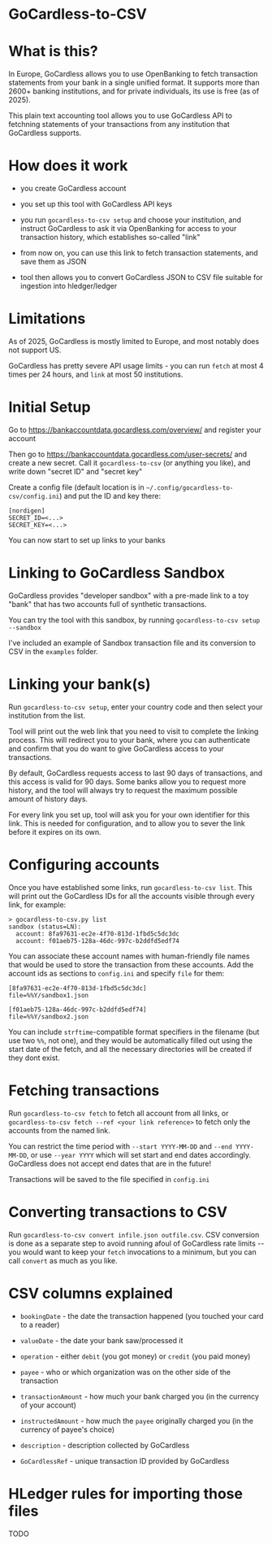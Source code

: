 # GoCardless-to-CSV

# What is this? 

In Europe, GoCardless allows you to use OpenBanking to fetch transaction statements from your bank in a single unified format.
It supports more than 2600+ banking institutions, and for private individuals, its use is free (as of 2025).

This plain text accounting tool allows you to use GoCardless API to fetchning statements of your transactions from any institution that GoCardless supports.

# How does it work

- you create GoCardless account

- you set up this tool with GoCardless API keys

- you run `gocardless-to-csv setup` and choose your institution, and instruct GoCardless to ask it via OpenBanking for access to your transaction history, which establishes so-called "link"

- from now on, you can use this link to fetch transaction statements, and save them as JSON

- tool then allows you to convert GoCardless JSON to CSV file suitable for ingestion into hledger/ledger

# Limitations

As of 2025, GoCardless is mostly limited to Europe, and most notably does not support US.

GoCardless has pretty severe API usage limits - you can run `fetch` at most 4 times per 24 hours, and `link` at most 50 institutions.

# Initial Setup

Go to https://bankaccountdata.gocardless.com/overview/ and register your account

Then go to https://bankaccountdata.gocardless.com/user-secrets/ and create a new secret. Call it `gocardless-to-csv` (or anything you like), and write down "secret ID" and "secret key"

Create a config file (default location is in `~/.config/gocardless-to-csv/config.ini`) and put the ID and key there:

```
[nordigen]
SECRET_ID=<...>
SECRET_KEY=<...>
```

You can now start to set up links to your banks

# Linking to GoCardless Sandbox

GoCardless provides "developer sandbox" with a pre-made link to a toy "bank" that has two accounts full of synthetic transactions.

You can try the tool with this sandbox, by running `gocardless-to-csv setup --sandbox`

I've included an example of Sandbox transaction file and its conversion to CSV in the `examples` folder.

# Linking your bank(s)

Run `gocardless-to-csv setup`, enter your country code and then select your institution from the list.

Tool will print out the web link that you need to visit to complete the linking process. This will redirect you to your bank,
where you can authenticate and confirm that you do want to give GoCardless access to your transactions.

By default, GoCardless requests access to last 90 days of transactions, and this access is valid for 90 days. Some banks
allow you to request more history, and the tool will always try to request the maximum possible amount of history days.

For every link you set up, tool will ask you for your own identifier for this link. This is needed for configuration, and to allow
you to sever the link before it expires on its own.

# Configuring accounts

Once you have established some links, run `gocardless-to-csv list`. This will print out the GoCardless IDs for all the accounts 
visible through every link, for example:

```
> gocardless-to-csv.py list
sandbox (status=LN):
  account: 8fa97631-ec2e-4f70-813d-1fbd5c5dc3dc
  account: f01aeb75-128a-46dc-997c-b2ddfd5edf74
```

You can associate these account names with human-friendly file names that would be used to store the transaction from these accounts.
Add the account ids as sections to `config.ini` and specify `file` for them:

```
[8fa97631-ec2e-4f70-813d-1fbd5c5dc3dc]
file=%%Y/sandbox1.json

[f01aeb75-128a-46dc-997c-b2ddfd5edf74]
file=%%Y/sandbox2.json
```

You can include `strftime`-compatible format specifiers in the filename (but use two `%%`, not one), and they would be automatically
filled out using the start date of the fetch, and all the necessary directories will be created if they dont exist.

# Fetching transactions

Run `gocardless-to-csv fetch` to fetch all account from all links, or `gocardless-to-csv fetch --ref <your link reference>` to
fetch only the accounts from the named link. 

You can restrict the time period with `--start YYYY-MM-DD` and `--end YYYY-MM-DD`, or use `--year YYYY` which will set start and
end dates accordingly. GoCardless does not accept end dates that are in the future!

Transactions will be saved to the file specified in `config.ini`

# Converting transactions to CSV

Run `gocardless-to-csv convert infile.json outfile.csv`. CSV conversion is done as a separate step to avoid running afoul of 
GoCardless rate limits -- you would want to keep your `fetch` invocations to a minimum, but you can call `convert` as much as you like.

# CSV columns explained

- `bookingDate` - the date the transaction happened (you touched your card to a reader)

- `valueDate` - the date your bank saw/processed it

- `operation` - either `debit` (you got money) or `credit` (you paid money)

- `payee` - who or which organization was on the other side of the transaction

- `transactionAmount` - how much your bank charged you (in the currency of your account)

- `instructedAmount` - how much the `payee` originally charged you  (in the currency of payee's choice)

- `description` - description collected by GoCardless

- `GoCardlessRef` - unique transaction ID provided by GoCardless

# HLedger rules for importing those files

TODO